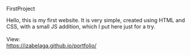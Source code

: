 FirstProject

Hello, this is my first website.
It is very simple, created using HTML and CSS, with a small JS addition, which I put here just for a try.<br>
<br> View:<br> https://izabelaga.github.io/portfolio/
